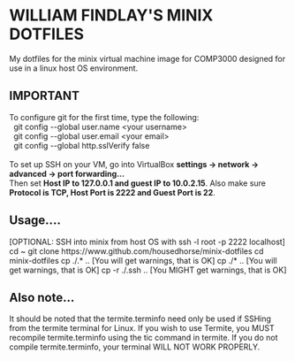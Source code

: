 <h1> WILLIAM FINDLAY'S MINIX DOTFILES </h1>

<p>
  My dotfiles for the minix virtual machine image for COMP3000 designed for use in a linux host OS environment.
</p>

<h2>IMPORTANT</h2>
<p>
  To configure git for the first time, type the following:<br/>
  &nbsp;&nbsp;git config --global user.name &lt;your username&gt;<br/>
  &nbsp;&nbsp;git config --global user.email &lt;your email&gt;<br/>
  &nbsp;&nbsp;git config --global http.sslVerify false<br/>
  <br/>
  To set up SSH on your VM, go into VirtualBox <b>settings -&gt; network -&gt;
  advanced -&gt; port forwarding...</b><br/> Then set <b>Host IP to 127.0.0.1 and guest IP
  to 10.0.2.15</b>. Also make sure <b>Protocol is TCP, Host Port is 2222 and
  Guest Port is 22</b>.
</p>

<h2>Usage....</h2>
<p>
  [OPTIONAL: SSH into minix from host OS with ssh -l root -p 2222 localhost]
  cd ~
  git clone https://www.github.com/housedhorse/minix-dotfiles
  cd minix-dotfiles
  cp ./.&#42; ..
  [You will get warnings, that is OK]
  cp ./&#42; ..
  [You will get warnings, that is OK]
  cp -r ./.ssh ..
  [You MIGHT get warnings, that is OK]
</p>

<h2>Also note...</h2>
<p>
  It should be noted that the termite.terminfo need only be used if SSHing from the
  termite terminal for Linux. If you wish to use Termite, you MUST recompile
  termite.terminfo using the tic command in termite. If you do not compile
  termite.terminfo, your terminal WILL NOT WORK PROPERLY.
</p>
